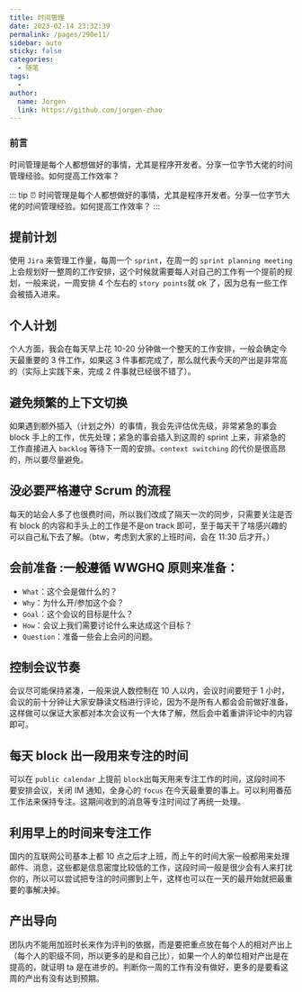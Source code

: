 ```yaml
---
title: 时间管理
date: 2023-02-14 23:32:39
permalink: /pages/290e11/
sidebar: auto
sticky: false
categories:
  - 随笔
tags:
  - 
author: 
  name: Jorgen
  link: https://github.com/jorgen-zhao
---
```


### 前言
时间管理是每个人都想做好的事情，尤其是程序开发者。分享一位字节大佬的时间管理经验。如何提⾼⼯作效率？

<!-- more -->

::: tip ⏰
时间管理是每个人都想做好的事情，尤其是程序开发者。分享一位字节大佬的时间管理经验。如何提⾼⼯作效率？
:::

## 提前计划
使⽤ `Jira` 来管理⼯作量，每周⼀个 `sprint`，在周⼀的 `sprint planning meeting` 上会规划好⼀整周的⼯作安排，这个时候就需要每⼈对⾃⼰的⼯作有⼀个提前的规划，⼀般来说，⼀周安排 4 个左右的 `story points`就 ok 了，因为总有⼀些⼯作会被插⼊进来。

## 个⼈计划
个⼈⽅⾯，我会在每天早上花 10-20 分钟做⼀个整天的⼯作安排，⼀般会确定今天最重要的 3 件⼯作，如果这 3 件事都完成了，那么就代表今天的产出是⾮常⾼的（实际上实践下来，完成 2 件事就已经很不错了）。

## 避免频繁的上下⽂切换
如果遇到额外插⼊（计划之外）的事情，我会先评估优先级，⾮常紧急的事会 block ⼿上的⼯作，优先处理；紧急的事会插⼊到这周的 sprint 上来，⾮紧急的⼯作直接进⼊ `backlog` 等待下⼀周的安排。`context switching` 的代价是很⾼昂的，所以要尽量避免。

## 没必要严格遵守 Scrum 的流程
每天的站会⼈多了也很费时间，所以我们改成了隔天⼀次的同步，只需要关注是否有 block 的内容和⼿头上的⼯作是不是on track 即可，⾄于每天⼲了啥感兴趣的可以⾃⼰私下去了解。（btw，考虑到⼤家的上班时间，会在 11:30 后才开。）

## 会前准备 :⼀般遵循 WWGHQ 原则来准备：
   * `What`：这个会是做什么的？
   * `Why`：为什么开/参加这个会？
   * `Goal`：这个会议的⽬标是什么？
   * `How`：会议上我们需要讨论什么来达成这个⽬标？
   * `Question`：准备⼀些会上会问的问题。
## 控制会议节奏
会议尽可能保持紧凑，⼀般来说⼈数控制在 10 ⼈以内，会议时间要短于 1 ⼩时，会议的前⼗分钟让⼤家安静读⽂档进⾏评论，因为不是所有⼈都会会前做好准备，这样做可以保证⼤家都对本次会议有⼀个⼤体了解，然后会中着重讲评论中的内容即可。

## 每天 block 出⼀段⽤来专注的时间
可以在 `public calendar` 上提前 `block`出每天⽤来专注⼯作的时间，这段时间不要安排会议，关闭 IM 通知，全身⼼的 `focus` 在今天最重要的事上。可以利⽤番茄⼯作法来保持专注。这期间收到的消息等专注时间过了再统⼀处理。

## 利⽤早上的时间来专注⼯作
国内的互联⽹公司基本上都 10 点之后才上班，⽽上午的时间⼤家⼀般都⽤来处理邮件、消息，这些都是信息密度⽐较低的⼯作，这段时间⼀般是很少会有⼈来打扰你的，所以可以尝试把专注的时间挪到上午，这样也可以在⼀天的最开始就把最重要的事解决掉。

## 产出导向
团队内不能⽤加班时⻓来作为评判的依据，⽽是要把重点放在每个⼈的相对产出上（每个⼈的职级不同，所以更多的是和⾃⼰⽐），如果⼀个⼈的单位相对产出是在提⾼的，就证明 ta 是在进步的。判断你⼀周的⼯作有没有做好，更多的是要看这周的产出有没有达到预期。

